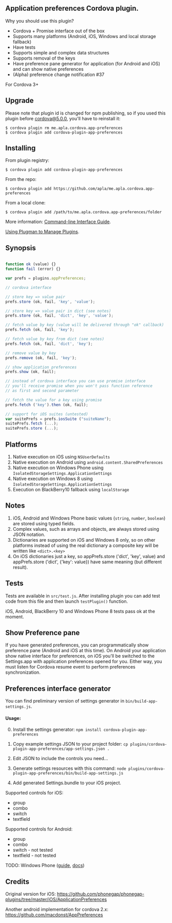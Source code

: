 Application preferences Cordova plugin.
-----------------------

Why you should use this plugin?

 * Cordova + Promise interface out of the box
 * Supports many platforms (Android, iOS, Windows and local storage fallback)
 * Have tests
 * Supports simple and complex data structures
 * Supports removal of the keys
 * Have preference pane generator for application (for Android and iOS) and can show native preferences
 * (Alpha) preference change notification #37

For Cordova 3+

Upgrade
---

Please note that plugin id is changed for npm publishing, so if you used
this plugin before cordova@5.0.0, you'll have to reinstall it:

	$ cordova plugin rm me.apla.cordova.app-preferences
	$ cordova plugin add cordova-plugin-app-preferences

Installing
---

From plugin registry:

	$ cordova plugin add cordova-plugin-app-preferences

From the repo:

	$ cordova plugin add https://github.com/apla/me.apla.cordova.app-preferences

From a local clone:

	$ cordova plugin add /path/to/me.apla.cordova.app-preferences/folder


More information:
[Command-line Interface Guide](http://cordova.apache.org/docs/en/edge/guide_cli_index.md.html#The%20Command-line%20Interface).

[Using Plugman to Manage Plugins](http://cordova.apache.org/docs/en/edge/guide_plugin_ref_plugman.md.html).


Synopsis
---

```javascript

function ok (value) {}
function fail (error) {}

var prefs = plugins.appPreferences;

// cordova interface

// store key => value pair
prefs.store (ok, fail, 'key', 'value');

// store key => value pair in dict (see notes)
prefs.store (ok, fail, 'dict', 'key', 'value');

// fetch value by key (value will be delivered through "ok" callback)
prefs.fetch (ok, fail, 'key');

// fetch value by key from dict (see notes)
prefs.fetch (ok, fail, 'dict', 'key');

// remove value by key
prefs.remove (ok, fail, 'key');

// show application preferences
prefs.show (ok, fail);

// instead of cordova interface you can use promise interface
// you'll receive promise when you won't pass function reference
// as first and second parameter

// fetch the value for a key using promise
prefs.fetch ('key').then (ok, fail);

// support for iOS suites (untested)
var suitePrefs = prefs.iosSuite ("suiteName");
suitePrefs.fetch (...);
suitePrefs.store (...);

```

Platforms
---
1. Native execution on iOS using `NSUserDefaults`
1. Native execution on Android using `android.content.SharedPreferences`
1. Native execution on Windows Phone using `IsolatedStorageSettings.ApplicationSettings`
1. Native execution on Windows 8 using `IsolatedStorageSettings.ApplicationSettings`
1. Execution on BlackBerry10 fallback using `localStorage`

Notes
---
1. iOS, Android and Windows Phone basic values (`string`, `number`, `boolean`) are stored using typed fields.
1. Complex values, such as arrays and objects, are always stored using JSON notation.
1. Dictionaries are supported on iOS and Windows 8 only, so on other platforms instead of using the real dictionary a composite key will be written like `<dict>.<key>`
1. On iOS dictionaries just a key, so appPrefs.store ('dict', 'key', value) and appPrefs.store ('dict', {'key': value}) have same meaning (but different result).

Tests
---
Tests are available in `src/test.js`. After installing plugin you can add test code from this file and then launch `testPlugin()` function.

iOS, Android, BlackBerry 10 and Windows Phone 8 tests pass ok at the moment.

Show Preference pane
---

If you have generated preferences, you can programmatically show preference pane
(Android and iOS at this time). On Android your application show native interface for preferences,
on iOS you'll be switched to the Settings.app with application preferences opened for you.
Either way, you must listen for Cordova resume event to perform preferences synchronization.

Preferences interface generator
---
You can find preliminary version of settings generator in `bin/build-app-settings.js`.

#### Usage: ####

0. Install the settings generator:
`npm install cordova-plugin-app-preferences`

1. Copy example settings JSON to your project folder:
`cp plugins/cordova-plugin-app-preferences/app-settings.json .`

2. Edit JSON to include the controls you need...

3. Generate settings resources with this command:
`node plugins/cordova-plugin-app-preferences/bin/build-app-settings.js`

4. Add generated Settings.bundle to your iOS project.

Supported controls for iOS:
* group
* combo
* switch
* textfield

Supported controls for Android:
* group
* combo
* switch - not tested
* textfield - not tested

TODO: Windows Phone ([guide](http://blogs.msdn.com/b/glengordon/archive/2012/09/17/managing-settings-in-windows-phone-and-windows-8-store-apps.aspx), [docs](https://msdn.microsoft.com/en-US/library/windows/apps/ff769510\(v=vs.105\).aspx))

Credits
---

Original version for iOS:
https://github.com/phonegap/phonegap-plugins/tree/master/iOS/ApplicationPreferences

Another android implementation for cordova 2.x:
https://github.com/macdonst/AppPreferences
